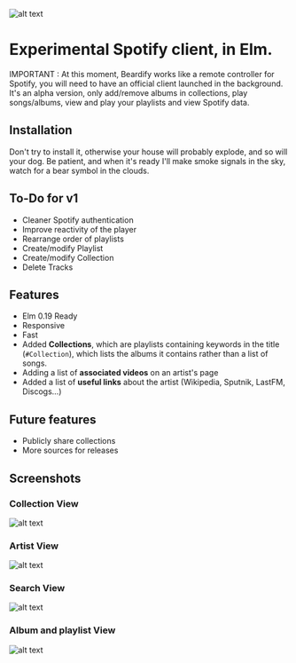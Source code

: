 ![alt text](http://i.imgur.com/2HRvcVq.png "Logo")

# Experimental Spotify client, in Elm.

IMPORTANT : At this moment, Beardify works like a remote controller for Spotify, you will need to have an official client launched in the background. It's an alpha version, only add/remove albums in collections, play songs/albums, view and play your playlists and view Spotify data.

## Installation

Don't try to install it, otherwise your house will probably explode, and so will your dog. Be patient, and when it's ready I'll make smoke signals in the sky, watch for a bear symbol in the clouds.

## To-Do for v1

- Cleaner Spotify authentication
- Improve reactivity of the player
- Rearrange order of playlists
- Create/modify Playlist
- Create/modify Collection
- Delete Tracks

## Features

- Elm 0.19 Ready
- Responsive
- Fast
- Added **Collections**, which are playlists containing keywords in the title (`#Collection`), which lists the albums it contains rather than a list of songs.
- Adding a list of **associated videos** on an artist's page
- Added a list of **useful links** about the artist (Wikipedia, Sputnik, LastFM, Discogs...)

## Future features

- Publicly share collections
- More sources for releases

## Screenshots

### Collection View

![alt text](http://i.imgur.com/AUuStbT.png "Collection View")

### Artist View

![alt text](http://i.imgur.com/N5fTWGJ.png "Artist View")

### Search View

![alt text](http://i.imgur.com/9FhnUTT.png "Search View")

### Album and playlist View

![alt text](http://i.imgur.com/EYDyCtA.png "Album View")
